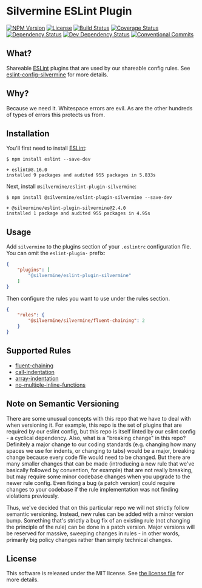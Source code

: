 # Silvermine ESLint Plugin

[![NPM Version](https://img.shields.io/npm/v/@silvermine/eslint-plugin-silvermine.svg)](https://www.npmjs.com/package/@silvermine/eslint-plugin-silvermine)
[![License](https://img.shields.io/github/license/silvermine/eslint-plugin-silvermine.svg)](./LICENSE)
[![Build Status](https://travis-ci.org/silvermine/eslint-plugin-silvermine.svg?branch=master)](https://travis-ci.org/silvermine/eslint-plugin-silvermine)
[![Coverage Status](https://coveralls.io/repos/github/silvermine/eslint-plugin-silvermine/badge.svg?branch=master)](https://coveralls.io/github/silvermine/eslint-plugin-silvermine?branch=master)
[![Dependency Status](https://david-dm.org/silvermine/eslint-plugin-silvermine.svg)](https://david-dm.org/silvermine/eslint-plugin-silvermine)
[![Dev Dependency Status](https://david-dm.org/silvermine/eslint-plugin-silvermine/dev-status.svg)](https://david-dm.org/silvermine/eslint-plugin-silvermine#info=devDependencies&view=table)
[![Conventional Commits](https://img.shields.io/badge/Conventional%20Commits-1.0.0-yellow.svg)](https://conventionalcommits.org)


## What?

Shareable [ESLint](http://eslint.org/) plugins that are used by our shareable config rules.
See [eslint-config-silvermine][1] for more details.

## Why?

Because we need it. Whitespace errors are evil. As are the other hundreds of types of errors
this protects us from.

## Installation

You'll first need to install [ESLint](http://eslint.org):

```shell
$ npm install eslint --save-dev

+ eslint@8.16.0
installed 9 packages and audited 955 packages in 5.833s
```

Next, install `@silvermine/eslint-plugin-silvermine`:

```shell
$ npm install @silvermine/eslint-plugin-silvermine --save-dev

+ @silvermine/eslint-plugin-silvermine@2.4.0
installed 1 package and audited 955 packages in 4.95s
```

## Usage

Add `silvermine` to the plugins section of your `.eslintrc` configuration file. You can
omit the `eslint-plugin-` prefix:

```json
{
    "plugins": [
        "@silvermine/eslint-plugin-silvermine"
    ]
}
```


Then configure the rules you want to use under the rules section.

```json
{
    "rules": {
        "@silvermine/silvermine/fluent-chaining": 2
    }
}
```

## Supported Rules

   * [fluent-chaining](docs/rules/fluent-chaining.md)
   * [call-indentation](docs/rules/call-indentation.md)
   * [array-indentation](docs/rules/array-indentation.md)
   * [no-multiple-inline-functions](docs/rules/no-multiple-inline-functions.md)


## Note on Semantic Versioning

There are some unusual concepts with this repo that we have to deal with when versioning
it. For example, this repo is the set of plugins that are required by our eslint config,
but this repo is itself linted by our eslint config - a cyclical dependency. Also, what is
a "breaking change" in this repo? Definitely a major change to our coding standards (e.g.
changing how many spaces we use for indents, or changing to tabs) would be a major,
breaking change because every code file would need to be changed. But there are many
smaller changes that can be made (introducing a new rule that we've basically followed by
convention, for example) that are not really breaking, but may require some minor codebase
changes when you upgrade to the newer rule config. Even fixing a bug (a patch version)
could require changes to your codebase if the rule implementation was not finding
violations previously.

Thus, we've decided that on this particular repo we will not strictly follow semantic
versioning. Instead, new rules can be added with a minor version bump. Something that's
strictly a bug fix of an existing rule (not changing the principle of the rule) can be
done in a patch version. Major versions will be reserved for massive, sweeping changes in
rules - in other words, primarily big policy changes rather than simply technical changes.

## License

This software is released under the MIT license. See [the license file](LICENSE) for more details.

[1]: <https://github.com/silvermine/eslint-config-silvermine/>
